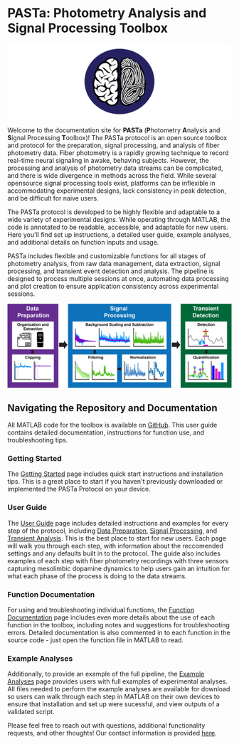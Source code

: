 # **PASTa**: **P**hotometry **A**nalysis and **S**ignal Processing **T**oolbox

![png](./img/home_1_PASTalogo.png)

Welcome to the documentation site for __PASTa__ (**P**hotometry **A**nalysis and **S**ignal Processing **T**oolbox)! The PASTa protocol is an open source toolbox and protocol for the preparation, signal processing, and analysis of fiber photometry data. Fiber photometry is a rapidly growing technique to record real-time neural signaling in awake, behaving subjects. However, the processing and analysis of photometry data streams can be complicated, and there is wide divergence in methods across the field. While several opensource signal processing tools exist, platforms can be inflexible in accommodating experimental designs, lack consistency in peak detection, and be difficult for naive users.

The PASTa protocol is developed to be highly flexible and adaptable to a wide variety of experimental designs. While operating through MATLAB, the code is annotated to be readable, accessible, and adaptable for new users. Here you'll find set up instructions, a detailed user guide, example analyses, and additional details on function inputs and usage. 

PASTa includes flexible and customizable functions for all stages of photometry analysis, from raw data management, data extraction, signal processing, and transient event detection and analysis. The pipeline is designed to process multiple sessions at once, automating data processing and plot creation to ensure application consistency across experimental sessions.

![png](./img/home_2_PASTaprotocoloverview.png)


## Navigating the Repository and Documentation
All MATLAB code for the toolbox is available on [GitHub](https://github.com/rdonka/PASTaUserGuide). This user guide contains detailed documentation, instructions for function use, and troubleshooting tips. 

### Getting Started
The [Getting Started](https://rdonka.github.io/PASTaUserGuide/gettingstarted/) page includes quick start instructions and installation tips. This is a great place to start if you haven't previously downloaded or implemented the PASTa Protocol on your device.

### User Guide
The [User Guide](https://rdonka.github.io/PASTaUserGuide/userguide/userguide/) page includes detailed instructions and examples for every step of the protocol, including [Data Preparation](https://rdonka.github.io/PASTaUserGuide/userguide/datapreparation/), [Signal Processing](https://rdonka.github.io/PASTaUserGuide/userguide/signalprocessing/), and [Transient Analysis](https://rdonka.github.io/PASTaUserGuide/userguide/transientanalysis/). This is the best place to start for new users. Each page will walk you through each step, with information about the reccomended settings and any defaults built in to the protocol. The guide also includes examples of each step with fiber photometry recordings with three sensors capturing mesolimbic dopamine dynamics to help users gain an intuition for what each phase of the process is doing to the data streams.

### Function Documentation
For using and troubleshooting individual functions, the [Function Documentation](https://rdonka.github.io/PASTaUserGuide/functiondocumentation/) page includes even more details about the use of each function in the toolbox, including notes and suggestions for troubleshooting errors. Detailed documentation is also commented in to each function in the source code - just open the function file in MATLAB to read.

### Example Analyses
Additionally, to provide an example of the full pipeline, the [Example Analyses](https://rdonka.github.io/PASTaUserGuide/exampleanalyses/) page provides users with full examples of experimental analyses. All files needed to perform the example analyses are available for download so users can walk through each step in MATLAB on their own devices to ensure that installation and set up were sucessful, and view outputs of a validated script.


Please feel free to reach out with questions, additional functionality requests, and other thoughts! Our contact information is provided [here](https://rdonka.github.io/PASTaUserGuide/contactus/).
